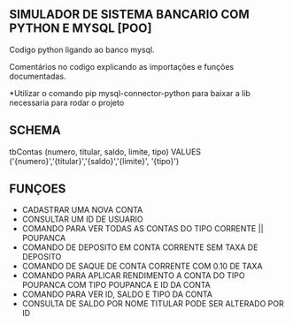 ## SIMULADOR DE SISTEMA BANCARIO COM PYTHON E MYSQL [POO]


<p>Codigo python ligando ao banco mysql.</p>
<p>Comentários no codigo explicando as importações e funções documentadas.</p>

*Utilizar o comando pip mysql-connector-python para baixar a lib necessaria para rodar o projeto

## SCHEMA
 
 tbContas (numero, titular, saldo, limite, tipo) VALUES ('{numero}','{titular}','{saldo}','{limite}', '{tipo}')
 
 ## FUNÇOES
 
 <ul>
  <li>CADASTRAR UMA NOVA CONTA</li>
  <li>CONSULTAR UM ID DE USUARIO</li>
  <li>COMANDO PARA VER TODAS AS CONTAS DO TIPO CORRENTE || POUPANCA</li>
  <li>COMANDO DE DEPOSITO EM CONTA CORRENTE SEM TAXA DE DEPOSITO</li>
  <li>COMANDO DE SAQUE DE CONTA CORRENTE COM 0.10 DE TAXA</li>
  <li>COMANDO PARA APLICAR RENDIMENTO A CONTA DO TIPO POUPANCA COM TIPO POUPANCA E ID DA CONTA</li>
  <li>COMANDO PARA VER ID, SALDO E TIPO DA CONTA</li>
  <li>CONSULTA DE SALDO POR NOME TITULAR PODE SER ALTERADO POR ID</li>
 </ul>
